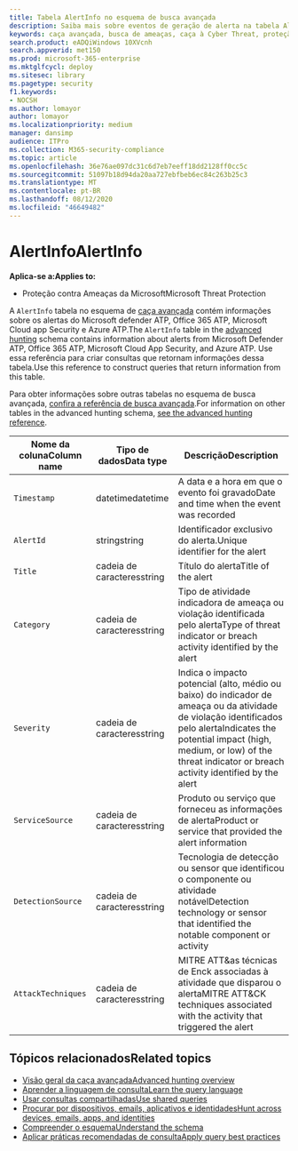 ```yaml
---
title: Tabela AlertInfo no esquema de busca avançada
description: Saiba mais sobre eventos de geração de alerta na tabela AlertInfo do esquema de busca avançada
keywords: caça avançada, busca de ameaças, caça à Cyber Threat, proteção de ameaças da Microsoft, Microsoft 365, MTP, M365, Search, Query, telemetria, referência de esquema, Kusto, tabela, coluna, tipo de dados, descrição, AlertInfo, alerta, gravidade, categoria, MITRE, ATT&CK, Microsoft defender ATP, MDATP, Office 365 ATP, Microsoft Cloud app Security, MCAS
search.product: eADQiWindows 10XVcnh
search.appverid: met150
ms.prod: microsoft-365-enterprise
ms.mktglfcycl: deploy
ms.sitesec: library
ms.pagetype: security
f1.keywords:
- NOCSH
ms.author: lomayor
author: lomayor
ms.localizationpriority: medium
manager: dansimp
audience: ITPro
ms.collection: M365-security-compliance
ms.topic: article
ms.openlocfilehash: 36e76ae097dc31c6d7eb7eeff18dd2128ff0cc5c
ms.sourcegitcommit: 51097b18d94da20aa727ebfbeb6ec84c263b25c3
ms.translationtype: MT
ms.contentlocale: pt-BR
ms.lasthandoff: 08/12/2020
ms.locfileid: "46649482"
---
```

# <a name="alertinfo"></a><span data-ttu-id="f9f10-104">AlertInfo</span><span class="sxs-lookup"><span data-stu-id="f9f10-104">AlertInfo</span></span>

<span data-ttu-id="f9f10-105">**Aplica-se a:**</span><span class="sxs-lookup"><span data-stu-id="f9f10-105">**Applies to:**</span></span>
- <span data-ttu-id="f9f10-106">Proteção contra Ameaças da Microsoft</span><span class="sxs-lookup"><span data-stu-id="f9f10-106">Microsoft Threat Protection</span></span>



<span data-ttu-id="f9f10-107">A `AlertInfo` tabela no esquema de [caça avançada](advanced-hunting-overview.md) contém informações sobre os alertas do Microsoft defender ATP, Office 365 ATP, Microsoft Cloud app Security e Azure ATP.</span><span class="sxs-lookup"><span data-stu-id="f9f10-107">The `AlertInfo` table in the [advanced hunting](advanced-hunting-overview.md) schema contains information about alerts from Microsoft Defender ATP, Office 365 ATP, Microsoft Cloud App Security, and Azure ATP.</span></span> <span data-ttu-id="f9f10-108">Use essa referência para criar consultas que retornam informações dessa tabela.</span><span class="sxs-lookup"><span data-stu-id="f9f10-108">Use this reference to construct queries that return information from this table.</span></span>

<span data-ttu-id="f9f10-109">Para obter informações sobre outras tabelas no esquema de busca avançada, [confira a referência de busca avançada](advanced-hunting-schema-tables.md).</span><span class="sxs-lookup"><span data-stu-id="f9f10-109">For information on other tables in the advanced hunting schema, [see the advanced hunting reference](advanced-hunting-schema-tables.md).</span></span>

| <span data-ttu-id="f9f10-110">Nome da coluna</span><span class="sxs-lookup"><span data-stu-id="f9f10-110">Column name</span></span> | <span data-ttu-id="f9f10-111">Tipo de dados</span><span class="sxs-lookup"><span data-stu-id="f9f10-111">Data type</span></span> | <span data-ttu-id="f9f10-112">Descrição</span><span class="sxs-lookup"><span data-stu-id="f9f10-112">Description</span></span> |
|-------------|-----------|-------------|
| `Timestamp` | <span data-ttu-id="f9f10-113">datetime</span><span class="sxs-lookup"><span data-stu-id="f9f10-113">datetime</span></span> | <span data-ttu-id="f9f10-114">A data e a hora em que o evento foi gravado</span><span class="sxs-lookup"><span data-stu-id="f9f10-114">Date and time when the event was recorded</span></span> |
| `AlertId` | <span data-ttu-id="f9f10-115">string</span><span class="sxs-lookup"><span data-stu-id="f9f10-115">string</span></span> | <span data-ttu-id="f9f10-116">Identificador exclusivo do alerta.</span><span class="sxs-lookup"><span data-stu-id="f9f10-116">Unique identifier for the alert</span></span> |
| `Title` | <span data-ttu-id="f9f10-117">cadeia de caracteres</span><span class="sxs-lookup"><span data-stu-id="f9f10-117">string</span></span> | <span data-ttu-id="f9f10-118">Título do alerta</span><span class="sxs-lookup"><span data-stu-id="f9f10-118">Title of the alert</span></span> |
| `Category` | <span data-ttu-id="f9f10-119">cadeia de caracteres</span><span class="sxs-lookup"><span data-stu-id="f9f10-119">string</span></span> | <span data-ttu-id="f9f10-120">Tipo de atividade indicadora de ameaça ou violação identificada pelo alerta</span><span class="sxs-lookup"><span data-stu-id="f9f10-120">Type of threat indicator or breach activity identified by the alert</span></span> |
| `Severity` | <span data-ttu-id="f9f10-121">cadeia de caracteres</span><span class="sxs-lookup"><span data-stu-id="f9f10-121">string</span></span> | <span data-ttu-id="f9f10-122">Indica o impacto potencial (alto, médio ou baixo) do indicador de ameaça ou da atividade de violação identificados pelo alerta</span><span class="sxs-lookup"><span data-stu-id="f9f10-122">Indicates the potential impact (high, medium, or low) of the threat indicator or breach activity identified by the alert</span></span> |
| `ServiceSource` | <span data-ttu-id="f9f10-123">cadeia de caracteres</span><span class="sxs-lookup"><span data-stu-id="f9f10-123">string</span></span> | <span data-ttu-id="f9f10-124">Produto ou serviço que forneceu as informações de alerta</span><span class="sxs-lookup"><span data-stu-id="f9f10-124">Product or service that provided the alert information</span></span> |
| `DetectionSource` | <span data-ttu-id="f9f10-125">cadeia de caracteres</span><span class="sxs-lookup"><span data-stu-id="f9f10-125">string</span></span> | <span data-ttu-id="f9f10-126">Tecnologia de detecção ou sensor que identificou o componente ou atividade notável</span><span class="sxs-lookup"><span data-stu-id="f9f10-126">Detection technology or sensor that identified the notable component or activity</span></span> |
| `AttackTechniques` | <span data-ttu-id="f9f10-127">cadeia de caracteres</span><span class="sxs-lookup"><span data-stu-id="f9f10-127">string</span></span> | <span data-ttu-id="f9f10-128">MITRE ATT&as técnicas de Enck associadas à atividade que disparou o alerta</span><span class="sxs-lookup"><span data-stu-id="f9f10-128">MITRE ATT&CK techniques associated with the activity that triggered the alert</span></span> |

## <a name="related-topics"></a><span data-ttu-id="f9f10-129">Tópicos relacionados</span><span class="sxs-lookup"><span data-stu-id="f9f10-129">Related topics</span></span>
- [<span data-ttu-id="f9f10-130">Visão geral da caça avançada</span><span class="sxs-lookup"><span data-stu-id="f9f10-130">Advanced hunting overview</span></span>](advanced-hunting-overview.md)
- [<span data-ttu-id="f9f10-131">Aprender a linguagem de consulta</span><span class="sxs-lookup"><span data-stu-id="f9f10-131">Learn the query language</span></span>](advanced-hunting-query-language.md)
- [<span data-ttu-id="f9f10-132">Usar consultas compartilhadas</span><span class="sxs-lookup"><span data-stu-id="f9f10-132">Use shared queries</span></span>](advanced-hunting-shared-queries.md)
- [<span data-ttu-id="f9f10-133">Procurar por dispositivos, emails, aplicativos e identidades</span><span class="sxs-lookup"><span data-stu-id="f9f10-133">Hunt across devices, emails, apps, and identities</span></span>](advanced-hunting-query-emails-devices.md)
- [<span data-ttu-id="f9f10-134">Compreender o esquema</span><span class="sxs-lookup"><span data-stu-id="f9f10-134">Understand the schema</span></span>](advanced-hunting-schema-tables.md)
- [<span data-ttu-id="f9f10-135">Aplicar práticas recomendadas de consulta</span><span class="sxs-lookup"><span data-stu-id="f9f10-135">Apply query best practices</span></span>](advanced-hunting-best-practices.md)
